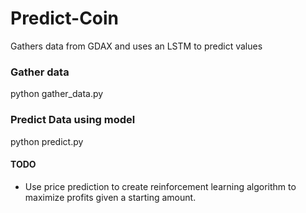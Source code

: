 # Predict-Coin


Gathers data from GDAX and uses an LSTM to predict values


### Gather data
python gather_data.py


### Predict Data using model
python predict.py


#### TODO

- Use price prediction to create reinforcement learning algorithm
  to maximize profits given a starting amount.